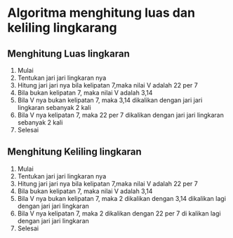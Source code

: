 # Algoritma menghitung luas dan keliling lingkarang

## Menghitung Luas lingkaran
1. Mulai
2. Tentukan jari jari lingkaran nya
3. Hitung jari jari nya bila kelipatan 7,maka nilai V adalah 22 per 7
4. Bila bukan kelipatan 7, maka nilai V adalah 3,14
5. Bila V nya bukan kelipatan 7, maka 3,14 dikalikan dengan jari jari lingkaran sebanyak 2 kali
6. Bila V nya kelipatan 7, maka 22 per 7 dikalikan dengan jari jari lingkaran sebanyak 2 kali
7. Selesai

## Menghitung Keliling lingkaran
1. Mulai
2. Tentukan jari jari lingkaran nya
3. Hitung jari jari nya bila kelipatan 7,maka nilai V adalah 22 per 7
4. Bila bukan kelipatan 7, maka nilai V adalah 3,14
5. Bila V nya bukan kelipatan 7, maka 2 dikalikan dengan 3,14 dikalikan lagi dengan jari jari lingkaran
6. Bila V nya kelipatan 7, maka 2 dikalikan dengan 22 per 7 di kalikan lagi dengan jari jari lingkaran
7. Selesai
